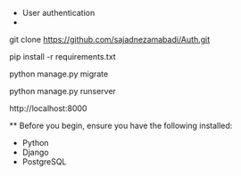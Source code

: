 - User authentication
- 
git clone https://github.com/sajadnezamabadi/Auth.git

pip install -r requirements.txt

python manage.py migrate

python manage.py runserver

http://localhost:8000

**
Before you begin, ensure you have the following installed:  

- Python 
- Django
- PostgreSQL 
